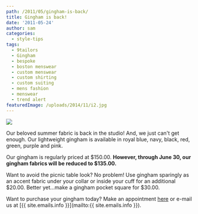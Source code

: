 ```yaml
---
path: /2011/05/gingham-is-back/
title: Gingham is back!
date: '2011-05-24'
author: sam
categories:
  - style-tips
tags:
  - 9tailors
  - Gingham
  - bespoke
  - boston menswear
  - custom menswear
  - custom shirting
  - custom suiting
  - mens fashion
  - menswear
  - trend alert
featuredImage: /uploads/2014/11/i2.jpg
---
```

[![](http://3.bp.blogspot.com/-FGNlUSshZN8/TdwOSs4ea6I/AAAAAAAAJRQ/PTylz7ZQLiY/s400/gingham_may2011.jpg)](http://3.bp.blogspot.com/-FGNlUSshZN8/TdwOSs4ea6I/AAAAAAAAJRQ/PTylz7ZQLiY/s1600/gingham_may2011.jpg)

Our beloved summer fabric is back in the studio! And, we just can't get enough. Our lightweight gingham is available in royal blue, navy, black, red, green, purple and pink.

Our gingham is regularly priced at $150.00. **However, through June 30, our gingham fabrics will be reduced to $135.00.** 

Want to avoid the picnic table look? No problem! Use gingham sparingly as an accent fabric under your collar or inside your cuff for an additional $20.00. Better yet...make a gingham pocket square for $30.00.

Want to purchase your gingham today? Make an appointment [here](https://spreadsheets.google.com/spreadsheet/viewform?key=0Arw_UaSrhyAecEZBaHJUN2dWbXJDSmw5UHVIUWlUVkE&hl=en_US#gid=0) or e-mail us at [{{ site.emails.info }}](mailto:{{ site.emails.info }}).